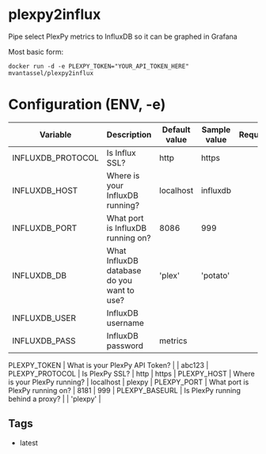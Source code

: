 # plexpy2influx
Pipe select PlexPy metrics to InfluxDB so it can be graphed in Grafana


Most basic form:

    docker run -d -e PLEXPY_TOKEN="YOUR_API_TOKEN_HERE" mvantassel/plexpy2influx


# Configuration (ENV, -e)

Variable | Description | Default value | Sample value | Required?
-------- | ----------- | ------------- | ------------ | ---------
INFLUXDB_PROTOCOL | Is Influx SSL? | http | https |
INFLUXDB_HOST | Where is your InfluxDB running? | localhost | influxdb |
INFLUXDB_PORT | What port is InfluxDB running on? | 8086 | 999 |
INFLUXDB_DB | What InfluxDB database do you want to use? | 'plex' | 'potato' |
INFLUXDB_USER | InfluxDB username | | |
INFLUXDB_PASS | InfluxDB password | metrics | |

PLEXPY_TOKEN | What is your PlexPy API Token? | | abc123 |
PLEXPY_PROTOCOL | Is PlexPy SSL? | http | https |
PLEXPY_HOST | Where is your PlexPy running? | localhost | plexpy |
PLEXPY_PORT | What port is PlexPy running on? | 8181 | 999 |
PLEXPY_BASEURL | Is PlexPy running behind a proxy? | | 'plexpy' |

## Tags

- latest